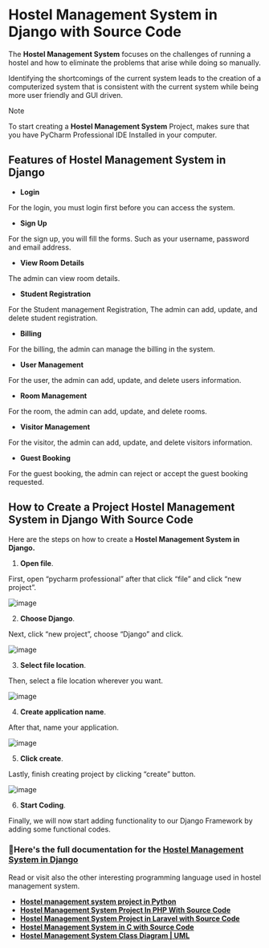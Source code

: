 # Hostel Management System in Django with Source Code

The **Hostel Management System** focuses on the challenges of running a hostel and how to eliminate the problems that arise while doing so manually.

Identifying the shortcomings of the current system leads to the creation of a computerized system that is consistent with the current system while being more user friendly and GUI driven.

>[!NOTE]
> To start creating a **Hostel Management System** Project, makes sure that you have PyCharm Professional IDE Installed in your computer.

## Features of Hostel Management System in Django

* **Login**

For the login, you must login first before you can access the system.

* **Sign Up**

For the sign up, you will fill the forms. Such as your username, password and email address.

* **View Room Details**

The admin can view room details.

* **Student Registration**

For the Student management Registration, The admin can add, update, and delete student registration.

* **Billing**

For the billing, the admin can manage the billing in the system.

* **User Management**

For the user, the admin can add, update, and delete users information.

* **Room Management**

For the room, the admin can add, update, and delete rooms.

* **Visitor Management**

For the visitor, the admin can add, update, and delete visitors information.

* **Guest Booking** 

For the guest booking, the admin can reject or accept the guest booking requested.

## How to Create a Project Hostel Management System in Django With Source Code

Here are the steps on how to create a **Hostel Management System in Django.**

1. **Open file**.

First, open “pycharm professional” after that click “file” and click “new project”.

![image](https://github.com/user-attachments/assets/ae7226d4-7639-41bd-9fdc-3c96b8c7268f)


2. **Choose Django**.

Next, click “new project”, choose “Django” and click.

![image](https://github.com/user-attachments/assets/5f0627b1-3acc-4c89-8c7f-7eebcfacdc5e)


3. **Select file location**.

Then, select a file location wherever you want.

![image](https://github.com/user-attachments/assets/26142249-034c-49c5-8409-3f67f060a23a)

4. **Create application name**.

After that, name your application.

![image](https://github.com/user-attachments/assets/67b64fb7-9367-4559-b0b3-452748e51896)

5. **Click create**.

Lastly, finish creating project by clicking “create” button.

![image](https://github.com/user-attachments/assets/c4a20e2a-d5d5-4b43-b5c5-0ee5c223df6c)

6. **Start Coding**.

Finally, we will now start adding functionality to our Django Framework by adding some functional codes.

### 📌Here's the full documentation for the [Hostel Management System in Django](https://itsourcecode.com/free-projects/python-projects/hostel-management-system-project-in-python-django-with-source-code/)

Read or visit also the other interesting programming language used in hostel management system.
* **[Hostel management system project in Python](https://itsourcecode.com/free-projects/python-projects/hostel-management-system-project-in-python-with-source-code/)**
* **[Hostel Management System Project In PHP With Source Code](https://itsourcecode.com/free-projects/php-project/hostel-management-system-project-php/)**
* **[Hostel Management System Project in Laravel with Source Code](https://itsourcecode.com/free-projects/laravel/hostel-management-system-project-in-laravel-with-source-code/)**
* **[Hostel Management System in C with Source Code](https://itsourcecode.com/free-projects/c-projects/hostel-management-system-in-c-with-source-code/)**
* **[Hostel Management System Class Diagram | UML](https://itsourcecode.com/uml/hostel-management-system-class-diagram-uml/)**

  

